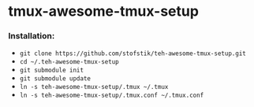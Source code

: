 # tmux-awesome-tmux-setup

### Installation:

- ```git clone https://github.com/stofstik/teh-awesome-tmux-setup.git```
- ```cd ~/.teh-awesome-tmux-setup```
- ```git submodule init```
- ```git submodule update```
- ```ln -s teh-awesome-tmux-setup/.tmux ~/.tmux```
- ```ln -s teh-awesome-tmux-setup/.tmux.conf ~/.tmux.conf```
